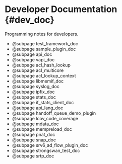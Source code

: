 Developer Documentation    {#dev_doc}
=======================

Programming notes for developers.

- @subpage test_framework_doc
- @subpage sample_plugin_doc
- @subpage api_doc
- @subpage vapi_doc
- @subpage acl_hash_lookup
- @subpage acl_multicore
- @subpage acl_lookup_context
- @subpage libmemif_doc
- @subpage syslog_doc
- @subpage ipfix_doc
- @subpage stats_doc
- @subpage if_stats_client_doc
- @subpage api_lang_doc
- @subpage handoff_queue_demo_plugin
- @subpage lcov_code_coverage
- @subpage mdata_doc
- @subpage mempreload_doc
- @subpage pnat_doc
- @subpage snap_doc
- @subpage srv6_ad_flow_plugin_doc
- @subpage strongswan_test_doc
- @subpage srtp_doc
